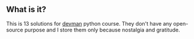 ## What is it?

This is 13 solutions for [devman](https://devman.org/) python course. They don't have any open-source purpose and I store them only because nostalgia and gratitude. 
